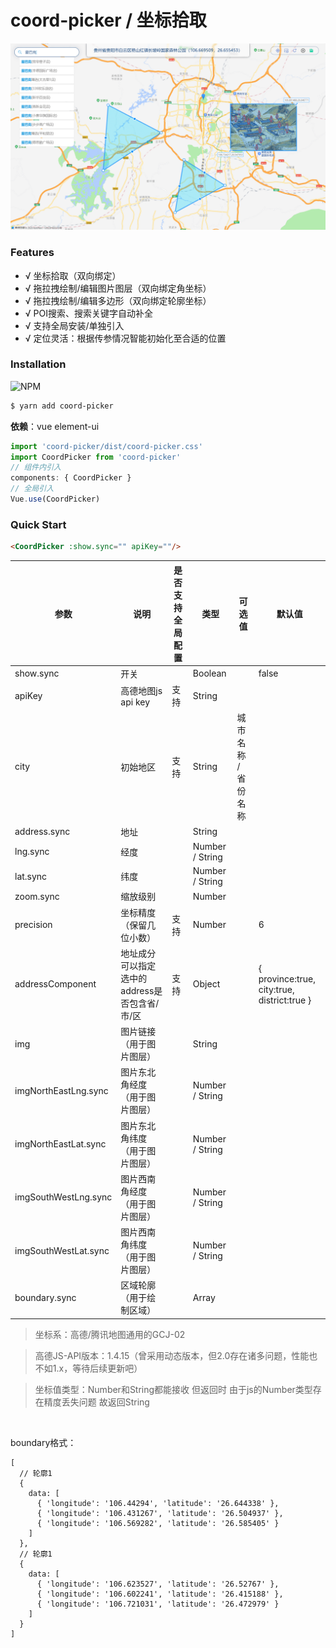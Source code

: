 # coord-picker / 坐标拾取

![图片](./preview.png)

### Features

- √ 坐标拾取（双向绑定）
- √ 拖拉拽绘制/编辑图片图层（双向绑定角坐标）
- √ 拖拉拽绘制/编辑多边形（双向绑定轮廓坐标）
- √ POI搜索、搜索关键字自动补全
- √ 支持全局安装/单独引入
- √ 定位灵活：根据传参情况智能初始化至合适的位置

### Installation
![NPM](https://nodei.co/npm/coord-picker.png)
``` bash
$ yarn add coord-picker
```

**依赖**：vue element-ui

```js
import 'coord-picker/dist/coord-picker.css'
import CoordPicker from 'coord-picker'
// 组件内引入
components: { CoordPicker }
// 全局引入
Vue.use(CoordPicker) 
```

### Quick Start

```html
<CoordPicker :show.sync="" apiKey=""/>
```

| 参数 | 说明 | 是否支持全局配置 | 类型 | 可选值 | 默认值 |
| --- | --- | --- | --- | --- | --- |
| show.sync | 开关 | | Boolean | | false |
| apiKey | 高德地图js api key | 支持 | String | | |
| city | 初始地区 | 支持 | String | 城市名称 / 省份名称 | |
| address.sync | 地址 | | String | | |
| lng.sync | 经度 | | Number / String | | |
| lat.sync | 纬度 | | Number / String | | |
| zoom.sync | 缩放级别 | | Number | | |
| precision | 坐标精度（保留几位小数） | 支持 | Number | | 6 |
| addressComponent | 地址成分 可以指定选中的address是否包含省/市/区 | 支持 | Object | | { province:true, city:true, district:true } |
| img | 图片链接（用于图片图层） | | String | | |
| imgNorthEastLng.sync | 图片东北角经度（用于图片图层） | | Number / String | | |
| imgNorthEastLat.sync | 图片东北角纬度（用于图片图层） | | Number / String | | |
| imgSouthWestLng.sync | 图片西南角经度（用于图片图层） | | Number / String | | |
| imgSouthWestLat.sync | 图片西南角纬度（用于图片图层） | | Number / String | | |
| boundary.sync | 区域轮廓（用于绘制区域） | | Array | | |

> 坐标系：高德/腾讯地图通用的GCJ-02

> 高德JS-API版本：1.4.15（曾采用动态版本，但2.0存在诸多问题，性能也不如1.x，等待后续更新吧）

> 坐标值类型：Number和String都能接收 但返回时 由于js的Number类型存在精度丢失问题 故返回String

<br/>

boundary格式：

```
[
  // 轮廓1
  {
    data: [
      { 'longitude': '106.44294', 'latitude': '26.644338' },
      { 'longitude': '106.431267', 'latitude': '26.504937' },
      { 'longitude': '106.569282', 'latitude': '26.585405' }
    ]
  },
  // 轮廓1 
  {
    data: [
      { 'longitude': '106.623527', 'latitude': '26.52767' },
      { 'longitude': '106.602241', 'latitude': '26.415188' },
      { 'longitude': '106.721031', 'latitude': '26.472979' }
    ]
  }
]
```
